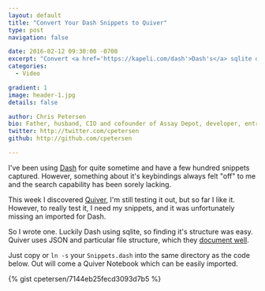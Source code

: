 ```yaml
---
layout: default
title: "Convert Your Dash Snippets to Quiver"
type: post
navigation: false

date: 2016-02-12 09:30:00 -0700
excerpt: "Convert <a href='https://kapeli.com/dash'>Dash's</a> sqlite database to the directory structure expected by <a href='http://happenapps.com/#quiver'>Quiver</a>."
categories:
  - Video

gradient: 1
image: header-1.jpg
details: false

author: Chris Petersen
bio: Father, husband, CIO and cofounder of Assay Depot, developer, entrepreneur and technologist.
twitter: http://twitter.com/cpetersen
github: http://github.com/cpetersen

---
```


I've been using [Dash](https://kapeli.com/dash) for quite sometime and have a few hundred snippets captured. However, something about it's keybindings always felt "off" to me and the search capability has been sorely lacking.

This week I discovered [Quiver](http://happenapps.com/#quiver), I'm still testing it out, but so far I like it. However, to really test it, I need my snippets, and it was unfortunately missing an imported for Dash.

So I wrote one. Luckily Dash using sqlite, so finding it's structure was easy. Quiver uses JSON and particular file structure, which they [document well](https://github.com/HappenApps/Quiver/wiki/Quiver-Data-Format).

Just copy or `ln -s` your `Snippets.dash` into the same directory as the code below. Out will come a Quiver Notebook which can be easily imported.

{% gist cpetersen/7144eb25fecd3093d7b5 %}
